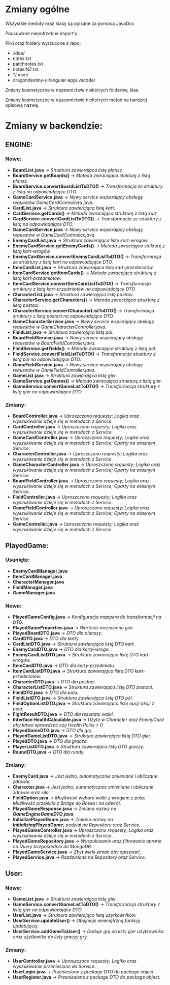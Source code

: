 # Zmiany ogólne
Wszystkie medoty oraz klasy są opisane za pomocą JavaDoc 

Pousuwane niepotrzebne import'y

Pliki oraz foldery wyrzucone z repo:
- .idea/
- notes.txt
- patchnotes.txt
- notesINZ.txt
- */.mvn/
- dragondestiny-ui/angular-app/.vscode/

Zmiany kosmetyczne w nazewnictwie niektórych folderów, klas.

Zmiany kosmetyczne w nazewnictwie niektórych metod na bardziej opisową nazwę.

# Zmiany w backendzie:
## ENGINE:
### Nowe:
- **BoardList.java** -> *Struktura zawierająca listę plansz.*
- **BoardService.getBoards()** -> *Metoda zwracająca stukturę z listą plansz.*
- **BoardService.convertBoardListToDTO()** -> *Transformacja ze struktury z listą na odpowiadające DTO.*
- **GameCardService.java** -> *Nowy service wspierający obsługę requestów GameCardControllera.java.*
- **CardList.java** -> *Struktura zawierająca listę kart.*
- **CardService.getCards()** -> *Metoda zwracająca strukturę z listą kart.*
- **CardService.convertCardListToDTO()** -> *Transformacja ze struktury z listą na odpowiadające DTO.*
- **GameCardService.java** -> *Nowy service wspierający obsługę requestów w GameCardController.java.*
- **EnemyCardList.java** -> *Struktura zawierająca listę kart-wrogów.*
- **EnemyCardService.getEnemyCards()** -> *Metoda zwracająca stukturę z listą kart-wrogów.*
- **EnemyCardService.convertEnemyCardListToDTO()** -> *Transformacja ze struktury z listą kart na odpowiadające DTO.*
- **ItemCardList.java** -> *Struktura zawierająca listę kart-przedmiotów.*
- **ItemCardService.getItemCards()** -> *Metoda zwracająca strukturę z listą kart-przedmiotów.*
- **ItemCardService.convertItemCardListToDTO()** -> *Transformacja struktury z listą kart-przedmiotów na odpowiadające DTO.*
- **CharacterList.java** -> *Struktura zawierająca listę postaci.*
- **CharacterService.getCharacters()** -> *Metoda zwracająca strukturę z listą postaci.*
- **CharacterService.convertCharacterListToDTO()** -> *Transformacja struktury z listą postaci na odpowiadające DTO.*
- **GameCharacterService.java** -> *Nowy service wspierający obsługę requestów w GameCharacterController.java.*
- **FieldList.java** -> *Struktura zawierająca listę pól.*
- **BoardFieldService.java** -> *Nowy service wspierający obsługę requestów w BoardFieldController.java.*
- **FieldService.getFields()** -> *Metoda zwracająca strukturę z listą pól.*
- **FieldService.convertFieldListToDTO()** -> *Transformacja struktury z listą pól na odpowiadające DTO.*
- **GameFieldService.java** -> *Nowy service wspierający obsługę requestów w GameFieldController.java.*
- **GameList.java** -> *Struktura zawierająca listę gier.*
- **GameService.getGames()** -> *Metoda zwracająca strukturę z listą gier.*
- **GameService.convertGameListToDTO()** -> *Transformacja struktury z listą gier na odpowiadające DTO.*


### Zmiany:
- **BoardController.java** -> *Uproszczono requesty; Logika oraz wyszukiwanie dzieje się w metodach z Service.*
- **CardController.java** -> *Uproszczono requesty; Logika oraz wyszukiwanie dzieje się w metodach z Service.*
- **GameCardController.java** -> *Uproszczono requesty; Logika oraz wyszukiwanie dzieje się w metodach z Service; Oparty na własnym Service.*
- **CharacterController.java** -> *Uproszczono requesty; Logika oraz wyszukiwanie dzieje się w metodach z Service.*
- **GameCharacterController.java** -> *Uproszczono requesty; Logika oraz wyszukiwanie dzieje się w metodach z Service; Oparty na własnym Service.*
- **BoardFieldController.java** -> *Uproszczono requesty; Logika oraz wyszukiwanie dzieje się w metodach z Service; Oparty na własnym Service.*
- **FieldController.java** -> *Uproszczono requesty; Logika oraz wyszukiwanie dzieje się w metodach z Service.*
- **GameFieldController.java** -> *Uproszczono requesty; Logika oraz wyszukiwanie dzieje się w metodach z Service; Oparty na własnym Service.*
- **GameController.java** -> *Uproszczono requesty; Logika oraz wyszukiwanie dzieje się w metodach z Service.*

## PlayedGame:
### Usunięte:

- **EnemyCardManager.java**
- **ItemCardManager.java**
- **CharacterManager.java**
- **FieldManager.java**
- **GameManager.java**

### Nowe:

- **PlayedGameConfig.java** -> *Konfiguracja mappera do transformacji na DTO.*
- **PlayedGameProperties.java** -> *Wartości niezmienne gier.*
- **PlayedBoardDTO.java** -> *DTO dla planszy.*
- **CardDTO.java** -> *DTO dla karty.*
- **CardListDTO.java** -> *Struktura zawierająca listę DTO kart.*
- **EnemyCardDTO.java** -> *DTO dla karty-wroga.*
- **EnemyCardListDTO.java** -> *Struktura zawierająca listę DTO kart-wrogów.*
- **ItemCardDTO.java** -> *DTO dla karty-przedmiotu.* 
- **ItemCardListDTO.java** -> *Struktura zawierająca listę DTO kart-przedmiotów.*
- **CharacterDTO.java** -> *DTO dla postaci.*
- **CharacterListDTO.java** -> *Struktura zawierająca listę DTO postaci.*
- **FieldDTO.java** -> *DTO dla pola.*
- **FieldListDTO.java** -> *Struktura zawierająca listę DTO pól.*
- **FieldOptionListDTO.java** -> *Struktura zawierająca listę opcji akcji z pola.*
- **FightResultDTO.java** -> *DTO dla rezultatu walki.*
- **Interface HealthCalculable.java** -> *Użyte w Character oraz EnemyCard aby łatwo sprawdzać czy Health Poins > 0*
- **PlayedGameDTO.java** -> *DTO dla gry.*
- **PlayedGameListDTO.java** -> *Struktura zawierająca listę DTO gier.*
- **PlayedDTO.java** -> *DTO dla gracza.*
- **PlayerListDTO.java** -> *Struktura zawierająca listę DTO graczy.*
- **RoundDTO.java** -> *DTO dla rundy.*

### Zmiany:

- **EnemyCard.java** -> *Jest jedno, automatycznie zmieniane i obliczane zdrowie.*
- **Character.java** -> *Jest jedno, automatycznie zmieniane i obliczane zdrowie oraz siła.*
- **FieldOption.java** -> *Możliwość wyboru walki z wrogiem z pola; Możliwość przejścia z Bridge do Bossa i na odwrót.*
- **PlayedGameResponse.java** -> *Zmiana nazwy na **GameEngineGameDTO.java**.*
- **InitializePlayedGame.java** -> *Zmiana nazwy na **InitializingPlayedGame**; podział na Repository oraz Service.*
- **PlayedGameController.java** -> *Uproszczono requesty; Logika oraz wyszukiwanie dzieje się w metodach z Service.*
- **PlayedGameRepository.java** -> *Wyszukiwanie oraz filtrowanie oprarte na Query bezpośrednio do MongoDB.*
- **PlayedGameService.java** -> *Zbyt wiele zmian aby opisywać.*
- **PlayedService.java** -> *Rozdzielone na Repository oraz Service.*

## User:
### Nowe:

- **GameList.java** -> *Struktura zawierająca listę gier.*
- **GameService.convertGameListToDTO()** -> *Transformacja struktury z listą gier na odpowiadające DTO.*
- **UserList.java** -> *Struktura zawierająca listę użytkowników.*
- **UserService.updateUser()** -> *Obejmuje wewnętrzną funkcję updatującą.*
- **UserService.addGameToUser()** -> *Dodaje grę do listy gier użytkownika oraz użytkonika do listy graczy gry.*

### Zmiany:

- **UserController.java** -> *Uproszczono requesty; Logika oraz wyszukiwanie przeniesione do Service.*
- **UserLogin.java** -> *Przeniesione z package DTO do package object.*
- **UserRegister.java** -> *Przeniesione z package DTO do package object.*